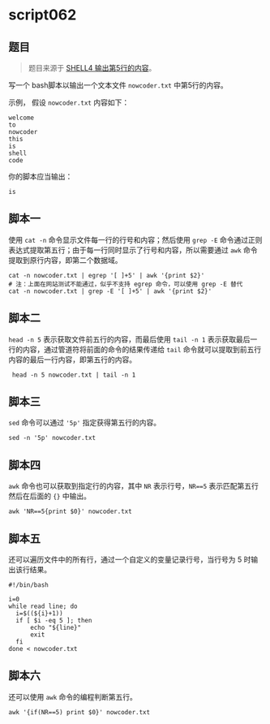# script062
## 题目

> 题目来源于 [SHELL4 输出第5行的内容](https://www.nowcoder.com/practice/1d5978c6136d4252904757b4fa0c9296?tpId=195&tags=&title=&difficulty=0&judgeStatus=0&rp=1&sourceUrl=%2Fexam%2Foj%3Fpage%3D1%26tab%3DSHELL%25E7%25AF%2587%26topicId%3D195)。

写一个 bash脚本以输出一个文本文件 `nowcoder.txt` 中第5行的内容。

示例， 假设 `nowcoder.txt` 内容如下：
```text
welcome
to
nowcoder
this
is
shell
code
```

你的脚本应当输出：
```text
is
```





## 脚本一

使用 `cat -n` 命令显示文件每一行的行号和内容；然后使用 `grep -E` 命令通过正则表达式提取第五行；由于每一行同时显示了行号和内容，所以需要通过 `awk` 命令提取到原行内容，即第二个数据域。

```shell
cat -n nowcoder.txt | egrep '[ ]+5' | awk '{print $2}'
# 注：上面在网站测试不能通过，似乎不支持 egrep 命令，可以使用 grep -E 替代
cat -n nowcoder.txt | grep -E '[ ]+5' | awk '{print $2}'
```





## 脚本二

`head -n 5` 表示获取文件前五行的内容，而最后使用 `tail -n 1` 表示获取最后一行的内容，通过管道符将前面的命令的结果传递给 `tail` 命令就可以提取到前五行内容的最后一行内容，即第五行的内容。

```shell
 head -n 5 nowcoder.txt | tail -n 1
```





## 脚本三

`sed` 命令可以通过 `'5p'` 指定获得第五行的内容。

```shell
sed -n '5p' nowcoder.txt
```





## 脚本四

`awk` 命令也可以获取到指定行的内容，其中 `NR` 表示行号，`NR==5` 表示匹配第五行然后在后面的 `{}` 中输出。

```shell
awk 'NR==5{print $0}' nowcoder.txt
```





## 脚本五

还可以遍历文件中的所有行，通过一个自定义的变量记录行号，当行号为 5 时输出该行结果。

```shell
#!/bin/bash

i=0
while read line; do
  i=$((${i}+1))
  if [ $i -eq 5 ]; then
      echo "${line}"
      exit
  fi
done < nowcoder.txt
```





## 脚本六

还可以使用 `awk` 命令的编程判断第五行。

```shell
awk '{if(NR==5) print $0}' nowcoder.txt
```